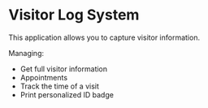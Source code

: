 Visitor Log System
==========================

This application allows you to capture visitor information.

Managing:
- Get full visitor information
- Appointments
- Track the time of a visit
- Print personalized ID badge
